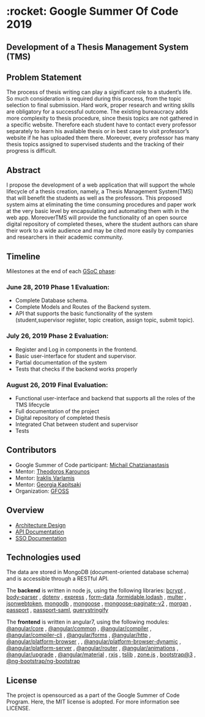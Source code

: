  <h1> :rocket: Google Summer Of Code 2019 </h1>
 <h2> Development of a Thesis Management System (TMS) </h2>


<h2> Problem Statement </h2>
 The process of thesis writing can play a significant role to a student’s life. So much consideration is required during this process, from the topic selection to final submission. Hard work, proper research and writing skills are obligatory for a successful outcome. The existing bureaucracy adds more complexity to thesis procedure, since thesis topics are not gathered in a specific website. Therefore each student have to contact every professor separately to learn his available thesis or in best case to visit professor’s website if he has uploaded them there. Moreover, every professor has many thesis topics assigned to supervised students and the tracking of their progress is difficult.

<h2> Abstract </h2>
 I propose the development of a web application that will support the whole lifecycle of a thesis creation, namely, a Thesis Management System(TMS) that will benefit the students as well as the professors. This proposed system aims at eliminating the time consuming procedures and paper work at the very basic level by encapsulating and automating them with in the web app. MoreoverTMS will provide the functionality of an open source digital repository of completed theses, where the student authors can share their work to a wide audience and may be cited more easily by companies and researchers in their academic community.
 
 


<h2> Timeline </h2>

 Milestones at the end of each [GSoC phase](https://developers.google.com/open-source/gsoc/timeline):

<h3>June 28, 2019 Phase 1 Evaluation:</h3>  

- Complete Database schema.
- Complete Models and Routes of the Backend system.
- API that supports the basic functionality of the system (student,supervisor register, topic creation, assign topic, submit topic).

<h3>July 26, 2019 Phase 2 Evaluation:</h3>

- Register and Log in components in the frontend.
- Basic user-interface for student and supervisor.
- Partial documentation of the system
- Tests that checks if the backend works properly

<h3>August 26, 2019 Final Evaluation:</h3>

- Functional user-interface and backend that supports all the roles of the TMS lifecycle
- Full documentation of the project
- Digital repository of completed thesis
- Integrated Chat between student and supervisor
- Tests


<h2> Contributors </h2>
 
 - Google Summer of Code participant: [Michail Chatzianastasis](https://github.com/MichailChatzianastasis)
 - Mentor: [Theodoros Karounos](https://github.com/tgkarounos)
 - Mentor: [Iraklis Varlamis](https://github.com/varlamis)
 - Mentor: [Georgia Kapitsaki](https://github.com/gkapi)
 - Organization: [GFOSS](https://gfoss.eu/)
 
 <h2> Overview </h2>
 
 - [Architecture Design](https://github.com/eellak/gsoc2019-tms/wiki/Architecture-Design)
 - [API Documentation](https://github.com/eellak/gsoc2019-tms/wiki/API-Documentation)
 - [SSO Documentation](https://github.com/eellak/gsoc2019-tms/wiki/Single-Sign-On-Documentation)

 
 <h2> Technologies used </h2>
 
The data are stored in MongoDB (document-oriented database schema) and is accessible through a RESTful API.

The <b>backend</b> is written in node js, using the following libraries: [bcrypt](https://www.npmjs.com/package/bcrypt) , [body-parser](https://www.npmjs.com/package/body-parser) , [dotenv](https://www.npmjs.com/package/dotenv) , [express](https://www.npmjs.com/package/express) ,
 [form-data](https://www.npmjs.com/package/form-data) ,[formidable](https://www.npmjs.com/package/formidable),[lodash](https://www.npmjs.com/package/lodash) , [multer](https://www.npmjs.com/package/multer) , [jsonwebtoken](https://www.npmjs.com/package/jsonwebtoken), [mongodb](https://www.npmjs.com/package/mongodb) , [mongoose](https://www.npmjs.com/package/mongoose) , [mongoose-paginate-v2](https://www.npmjs.com/package/mongoose-paginate-v2) , [morgan](https://www.npmjs.com/package/morgan) , [passport](https://www.npmjs.com/package/passport) , [passport-saml](https://www.npmjs.com/package/passport-saml), [querystringify](https://www.npmjs.com/package/querystringify)

The <b>frontend</b> is written in angular7, using the following modules: [@angular/core](https://www.npmjs.com/package/@angular/core) , [@angular/common](https://www.npmjs.com/package/@angular/common) , [@angular/compiler](https://www.npmjs.com/package/@angular/compiler) , [@angular/compiler-cli](https://www.npmjs.com/package/@angular/compiler-cli) , [@angular/forms](https://www.npmjs.com/package/@angular/forms) , [@angular/http](https://www.npmjs.com/package/@angular/http) , [@angular/platform-browser](https://angular.io/api/platform-browser) , , [@angular/platform-browser-dynamic](https://www.npmjs.com/package/@angular/platform-browser-dynamic)  , [@angular/platform-server](https://www.npmjs.com/package/@angular/platform-server) , [@angular/router](https://www.npmjs.com/package/@angular/router) , [@angular/animations](https://www.npmjs.com/package/@angular/animations) , [@angular/upgrade](https://www.npmjs.com/package/@angular/upgrade) , [@angular/material](https://www.npmjs.com/package/@angular/material) , [rxjs](https://www.npmjs.com/package/rxjs) , [tslib](https://www.npmjs.com/package/tslib) , [zone.js](https://www.npmjs.com/package/zone.js?activeTab=readme) , [bootstrap@3](https://www.npmjs.com/package/bootstrap) , [@ng-bootstrap/ng-bootstrap](https://www.npmjs.com/package/@ng-bootstrap/ng-bootstrap)
    
<h2> License </h2> 
The project is opensourced as a part of the Google Summer of Code Program. Here, the MIT license is adopted. For more information see LICENSE.



